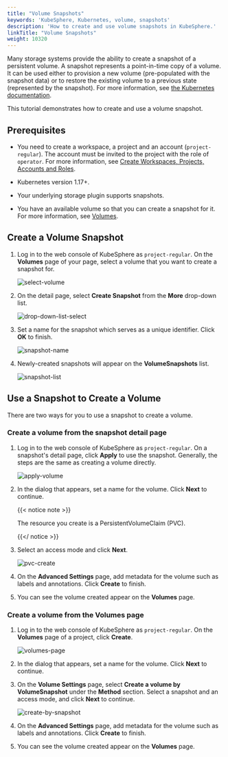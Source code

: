 ```yaml
---
title: "Volume Snapshots"
keywords: 'KubeSphere, Kubernetes, volume, snapshots'
description: 'How to create and use volume snapshots in KubeSphere.'
linkTitle: "Volume Snapshots"
weight: 10320
---
```


Many storage systems provide the ability to create a snapshot of a persistent volume. A snapshot represents a point-in-time copy of a volume. It can be used either to provision a new volume (pre-populated with the snapshot data) or to restore the existing volume to a previous state (represented by the snapshot). For more information, see [the Kubernetes documentation](https://kubernetes.io/docs/concepts/storage/volume-snapshots/).

This tutorial demonstrates how to create and use a volume snapshot.

## Prerequisites

- You need to create a workspace, a project and an account (`project-regular`). The account must be invited to the project with the role of `operator`. For more information, see [Create Workspaces, Projects, Accounts and Roles](../../../quick-start/create-workspace-and-project/).

- Kubernetes version 1.17+.

- Your underlying storage plugin supports snapshots.
- You have an available volume so that you can create a snapshot for it. For more information, see [Volumes](../volumes/).

## Create a Volume Snapshot

1. Log in to the web console of KubeSphere as `project-regular`. On the **Volumes** page of your page, select a volume that you want to create a snapshot for.

   ![select-volume](/images/docs/project-user-guide/volume-management/volume-snapshots/select-volume.jpg)

2. On the detail page, select **Create Snapshot** from the **More** drop-down list.

   ![drop-down-list-select](/images/docs/project-user-guide/volume-management/volume-snapshots/drop-down-list-select.jpg)

3. Set a name for the snapshot which serves as a unique identifier. Click **OK** to finish.

   ![snapshot-name](/images/docs/project-user-guide/volume-management/volume-snapshots/snapshot-name.jpg)

4. Newly-created snapshots will appear on the **VolumeSnapshots** list.

   ![snapshot-list](/images/docs/project-user-guide/volume-management/volume-snapshots/snapshot-list.jpg)

## Use a Snapshot to Create a Volume

There are two ways for you to use a snapshot to create a volume.

### Create a volume from the snapshot detail page

1. Log in to the web console of KubeSphere as `project-regular`. On a snapshot's detail page, click **Apply** to use the snapshot. Generally, the steps are the same as creating a volume directly.

   ![apply-volume](/images/docs/project-user-guide/volume-management/volume-snapshots/apply-volume.jpg)

2. In the dialog that appears, set a name for the volume. Click **Next** to continue.

   {{< notice note >}}

   The resource you create is a PersistentVolumeClaim (PVC).

   {{</ notice >}} 

3. Select an access mode and click **Next**.

   ![pvc-create](/images/docs/project-user-guide/volume-management/volume-snapshots/pvc-create.jpg)

4. On the **Advanced Settings** page, add metadata for the volume such as labels and annotations. Click **Create** to finish.

5. You can see the volume created appear on the **Volumes** page.

### Create a volume from the Volumes page

1. Log in to the web console of KubeSphere as `project-regular`. On the **Volumes** page of a project, click **Create**.

   ![volumes-page](/images/docs/project-user-guide/volume-management/volume-snapshots/volumes-page.jpg)

2. In the dialog that appears, set a name for the volume. Click **Next** to continue.

3. On the **Volume Settings** page, select **Create a volume by VolumeSnapshot** under the **Method** section. Select a snapshot and an access mode, and click **Next** to continue.

   ![create-by-snapshot](/images/docs/project-user-guide/volume-management/volume-snapshots/create-by-snapshot.jpg)

4. On the **Advanced Settings** page, add metadata for the volume such as labels and annotations. Click **Create** to finish.

5. You can see the volume created appear on the **Volumes** page.